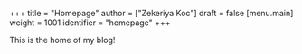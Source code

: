 +++
title = "Homepage"
author = ["Zekeriya Koc"]
draft = false
[menu.main]
  weight = 1001
  identifier = "homepage"
+++

This is the home of my blog!
